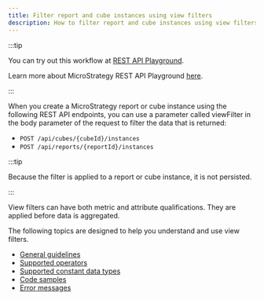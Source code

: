 ```yaml
---
title: Filter report and cube instances using view filters
description: How to filter report and cube instances using view filters.
---
```


:::tip

You can try out this workflow at [REST API Playground](https://www.postman.com/microstrategysdk/workspace/microstrategy-rest-api/folder/16131298-eb1fcb00-e3b5-4a0c-bef9-4639e04c675c?ctx=documentation).

Learn more about MicroStrategy REST API Playground [here](/docs/getting-started/playground.md).

:::

When you create a MicroStrategy report or cube instance using the following REST API endpoints, you can use a parameter called viewFilter in the body parameter of the request to filter the data that is returned:

- `POST /api/cubes/{cubeId}/instances`
- `POST /api/reports/{reportId}/instances`

:::tip

Because the filter is applied to a report or cube instance, it is not persisted.

:::

View filters can have both metric and attribute qualifications. They are applied before data is aggregated.

The following topics are designed to help you understand and use view filters.

- [General guidelines](general-guidelines.md)
- [Supported operators](supported-operators.md)
- [Supported constant data types](supported-constant-data-types.md)
- [Code samples](code-sample.md)
- [Error messages](error-messages.md)
